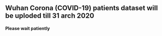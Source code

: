 ## Wuhan Corona (COVID-19) patients dataset will be uploded till 31 arch 2020

#### Please wait patiently
